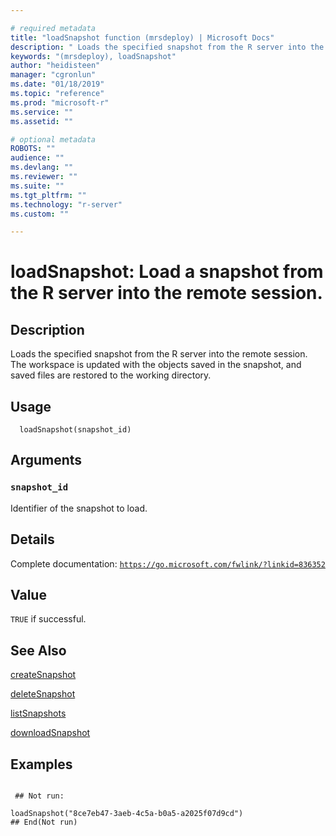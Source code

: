 ```yaml
--- 

# required metadata 
title: "loadSnapshot function (mrsdeploy) | Microsoft Docs" 
description: " Loads the specified snapshot from the R server into the remote session.The workspace is updated with the objects saved in the snapshot, and saved files are restored to the working directory. " 
keywords: "(mrsdeploy), loadSnapshot" 
author: "heidisteen" 
manager: "cgronlun" 
ms.date: "01/18/2019" 
ms.topic: "reference" 
ms.prod: "microsoft-r" 
ms.service: "" 
ms.assetid: "" 

# optional metadata 
ROBOTS: "" 
audience: "" 
ms.devlang: "" 
ms.reviewer: "" 
ms.suite: "" 
ms.tgt_pltfrm: "" 
ms.technology: "r-server" 
ms.custom: "" 

--- 
```





 # loadSnapshot: Load a snapshot from the R server into the remote session. 
 ## Description

Loads the specified snapshot from the R server into the remote session. The workspace
is updated with the objects saved in the snapshot, and saved files are restored to the working directory.


 ## Usage

```   
  loadSnapshot(snapshot_id)

```

 ## Arguments



 ### `snapshot_id`
 Identifier of the snapshot to load. 



 ## Details

Complete documentation: [`https://go.microsoft.com/fwlink/?linkid=836352`](https://go.microsoft.com/fwlink/?linkid=836352)



 ## Value

`TRUE` if successful.

 ## See Also

[createSnapshot](createSnapshot.md)

[deleteSnapshot](deleteSnapshot.md)

[listSnapshots](listSnapshots.md)

[downloadSnapshot](downloadSnapshot.md)

 ## Examples

 ```

  ## Not run:

loadSnapshot("8ce7eb47-3aeb-4c5a-b0a5-a2025f07d9cd")
 ## End(Not run) 
```

